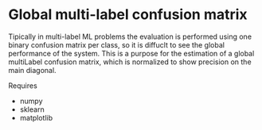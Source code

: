 # Global multi-label confusion matrix

Tipically in multi-label ML problems the evaluation is performed using one binary confusion matrix per class, so it is diffuclt to see the global performance of the system. This is a purpose for the estimation of a global multiLabel confusion matrix, which is normalized to show precision on the main diagonal.

Requires

- numpy
- sklearn
- matplotlib
